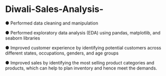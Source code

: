 # Diwali-Sales-Analysis-

●	Performed data cleaning and manipulation

●	Performed exploratory data analysis (EDA) using pandas, matplotlib, and seaborn libraries

●	Improved customer experience by identifying potential customers across different states, occupations, genders, and age groups

●	Improved sales by identifying the most selling product categories and products, which can help to plan inventory and hence meet the demands.
